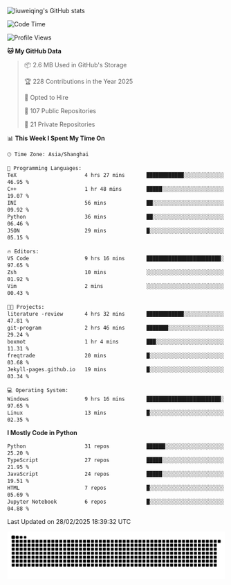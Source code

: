 ![liuweiqing's GitHub stats](https://github-readme-stats.vercel.app/api?username=14790897&show_icons=true&locale=cn&include_all_commits=true&count_private=true)

<!--START_SECTION:waka-->
![Code Time](http://img.shields.io/badge/Code%20Time-1%2C976%20hrs%2016%20mins-blue)

![Profile Views](http://img.shields.io/badge/Profile%20Views-28-blue)

**🐱 My GitHub Data** 

> 📦 2.6 MB Used in GitHub's Storage 
 > 
> 🏆 228 Contributions in the Year 2025
 > 
> 💼 Opted to Hire
 > 
> 📜 107 Public Repositories 
 > 
> 🔑 21 Private Repositories 
 > 
📊 **This Week I Spent My Time On** 

```text
🕑︎ Time Zone: Asia/Shanghai

💬 Programming Languages: 
TeX                      4 hrs 27 mins       ████████████░░░░░░░░░░░░░   46.95 % 
C++                      1 hr 48 mins        █████░░░░░░░░░░░░░░░░░░░░   19.07 % 
INI                      56 mins             ██░░░░░░░░░░░░░░░░░░░░░░░   09.92 % 
Python                   36 mins             ██░░░░░░░░░░░░░░░░░░░░░░░   06.46 % 
JSON                     29 mins             █░░░░░░░░░░░░░░░░░░░░░░░░   05.15 % 

🔥 Editors: 
VS Code                  9 hrs 16 mins       ████████████████████████░   97.65 % 
Zsh                      10 mins             ░░░░░░░░░░░░░░░░░░░░░░░░░   01.92 % 
Vim                      2 mins              ░░░░░░░░░░░░░░░░░░░░░░░░░   00.43 % 

🐱‍💻 Projects: 
literature -review       4 hrs 32 mins       ████████████░░░░░░░░░░░░░   47.81 % 
git-program              2 hrs 46 mins       ███████░░░░░░░░░░░░░░░░░░   29.24 % 
boxmot                   1 hr 4 mins         ███░░░░░░░░░░░░░░░░░░░░░░   11.31 % 
freqtrade                20 mins             █░░░░░░░░░░░░░░░░░░░░░░░░   03.68 % 
Jekyll-pages.github.io   19 mins             █░░░░░░░░░░░░░░░░░░░░░░░░   03.34 % 

💻 Operating System: 
Windows                  9 hrs 16 mins       ████████████████████████░   97.65 % 
Linux                    13 mins             █░░░░░░░░░░░░░░░░░░░░░░░░   02.35 % 
```

**I Mostly Code in Python** 

```text
Python                   31 repos            ██████░░░░░░░░░░░░░░░░░░░   25.20 % 
TypeScript               27 repos            █████░░░░░░░░░░░░░░░░░░░░   21.95 % 
JavaScript               24 repos            █████░░░░░░░░░░░░░░░░░░░░   19.51 % 
HTML                     7 repos             █░░░░░░░░░░░░░░░░░░░░░░░░   05.69 % 
Jupyter Notebook         6 repos             █░░░░░░░░░░░░░░░░░░░░░░░░   04.88 % 
```




 Last Updated on 28/02/2025 18:39:32 UTC
<!--END_SECTION:waka-->

<picture>
  <source media="(prefers-color-scheme: dark)" srcset="https://raw.githubusercontent.com/14790897/14790897/output/github-contribution-grid-snake-dark.svg" />
  <source media="(prefers-color-scheme: light)" srcset="https://raw.githubusercontent.com/14790897/14790897/output/github-contribution-grid-snake.svg" />
  <img alt="github-snake" src="https://raw.githubusercontent.com/14790897/14790897/output/github-contribution-grid-snake.svg" />
</picture>
